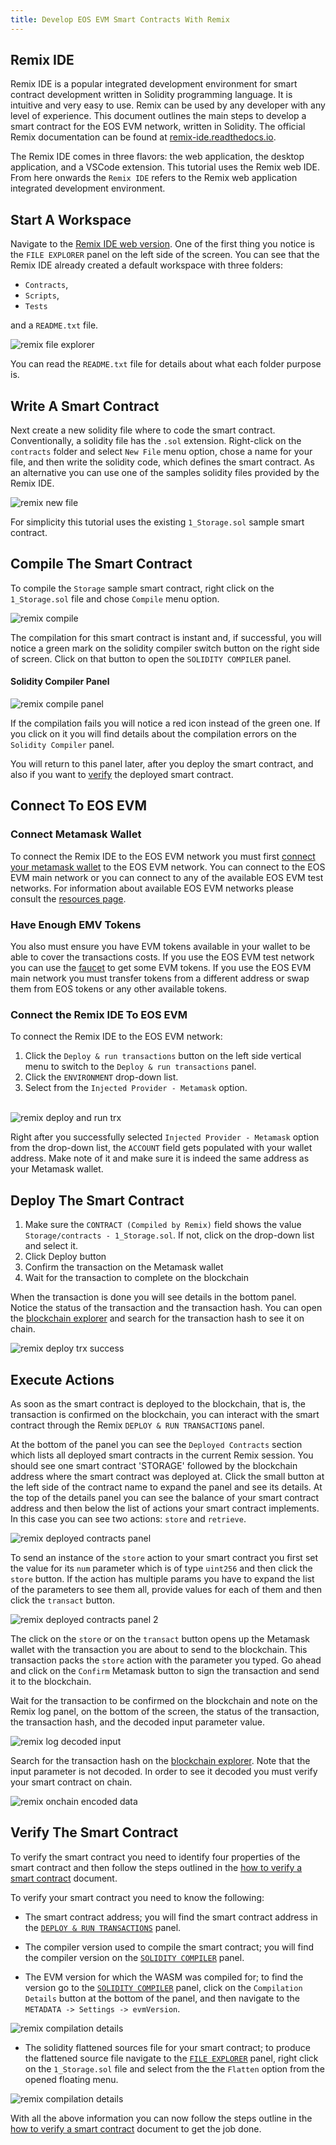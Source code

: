 ```yaml
---
title: Develop EOS EVM Smart Contracts With Remix
---
```


## Remix IDE

Remix IDE is a popular integrated development environment for smart contract development written in Solidity programming language. It is intuitive and very easy to use. Remix can be used by any developer with any level of experience. This document outlines the main steps to develop a smart contract for the EOS EVM network, written in Solidity. The official Remix documentation can be found at [remix-ide.readthedocs.io](https://remix-ide.readthedocs.io/en/latest/).

The Remix IDE comes in three flavors: the web application, the desktop application, and a VSCode extension. This tutorial uses the Remix web IDE. From here onwards the `Remix IDE` refers to the Remix web application integrated development environment.

## Start A Workspace

Navigate to the [Remix IDE web version](https://remix.ethereum.org/). One of the first thing you notice is the `FILE EXPLORER` panel on the left side of the screen. You can see that the Remix IDE already created a default workspace with three folders:

- `Contracts`, 
- `Scripts`,
- `Tests` 

and a `README.txt` file.

![remix file explorer](./resources/remix_file_explorer.png)

You can read the `README.txt` file for details about what each folder purpose is.

## Write A Smart Contract

Next create a new solidity file where to code the smart contract. Conventionally, a solidity file has the `.sol` extension. Right-click on the `contracts` folder and select `New File` menu option, chose a name for your file, and then write the solidity code, which defines the smart contract. As an alternative you can use one of the samples solidity files provided by the Remix IDE.

![remix new file](./resources/remix_new_file.png)

For simplicity this tutorial uses the existing `1_Storage.sol` sample smart contract.

## Compile The Smart Contract

To compile the `Storage` sample smart contract, right click on the `1_Storage.sol` file and chose `Compile` menu option.

![remix compile](./resources/remix_compile.png)

The compilation for this smart contract is instant and, if successful, you will notice a green mark on the solidity compiler switch button on the right side of screen. Click on that button to open the `SOLIDITY COMPILER` panel.

#### Solidity Compiler Panel

![remix compile panel](./resources/remix_compile_panel.png)

If the compilation fails you will notice a red icon instead of the green one. If you click on it you will find details about the compilation errors on the `Solidity Compiler` panel.

You will return to this panel later, after you deploy the smart contract, and also if you want to [verify](#verify-the-smart-contract) the deployed smart contract.

## Connect To EOS EVM

### Connect Metamask Wallet

To connect the Remix IDE to the EOS EVM network you must first [connect your metamask wallet](../20_eos-evm-network/20_connect-metamask.md) to the EOS EVM network. You can connect to the EOS EVM main network or you can connect to any of the available EOS EVM test networks. For information about available EOS EVM networks please consult the [resources page](../20_eos-evm-network/30_resources.md).

### Have Enough EMV Tokens

You also must ensure you have EVM tokens available in your wallet to be able to cover the transactions costs. If you use the EOS EVM test network you can use the [faucet](https://faucet.testnet.evm.eosnetwork.com) to get some EVM tokens. If you use the EOS EVM main network you must transfer tokens from a different address or swap them from EOS tokens or any other available tokens.

### Connect the Remix IDE To EOS EVM

To connect the Remix IDE to the EOS EVM network:

1. Click the `Deploy & run transactions` button on the left side vertical menu to switch to the `Deploy & run transactions` panel.
2. Click the `ENVIRONMENT` drop-down list.
3. Select from the `Injected Provider - Metamask` option.

\
![remix deploy and run trx](./resources/remix_deploy_run_trx_panel.png)

Right after you successfully selected `Injected Provider - Metamask` option from the drop-down list, the `ACCOUNT` field gets populated with your wallet address. Make note of it and make sure it is indeed the same address as your Metamask wallet.

## Deploy The Smart Contract

1. Make sure the `CONTRACT (Compiled by Remix)` field shows the value `Storage/contracts - 1_Storage.sol`. If not, click on the drop-down list and select it.
2. Click Deploy button
3. Confirm the transaction on the Metamask wallet
4. Wait for the transaction to complete on the blockchain

When the transaction is done you will see details in the bottom panel. Notice the status of the transaction and the transaction hash. You can open the [blockchain explorer](http://3.13.142.95/) and search for the transaction hash to see it on chain.

![remix deploy trx success](./resources/remix_deploy_trx_success.png)

## Execute Actions

As soon as the smart contract is deployed to the blockchain, that is, the transaction is confirmed on the blockchain, you can interact with the smart contract through the Remix `DEPLOY & RUN TRANSACTIONS` panel.

At the bottom of the panel you can see the `Deployed Contracts` section which lists all deployed smart contracts in the current Remix session. You should see one smart contract 'STORAGE' followed by the blockchain address where the smart contract was deployed at. Click the small button at the left side of the contract name to expand the panel and see its details. At the top of the details panel you can see the balance of your smart contract address and then below the list of actions your smart contract implements. In this case you can see two actions: `store` and `retrieve`.

![remix deployed contracts panel](./resources/remix_deployed_contracts_panel.png)

To send an instance of the `store` action to your smart contract you first set the value for its `num` parameter which is of type `uint256` and then click the `store` button. If the action has multiple params you have to expand the list of the parameters to see them all, provide values for each of them and then click the `transact` button.

![remix deployed contracts panel 2](./resources/remix_deployed_contracts_panel_2.png)

The click on the `store` or on the `transact` button opens up the Metamask wallet with the transaction you are about to send to the blockchain. This transaction packs the `store` action with the parameter you typed. Go ahead and click on the `Confirm` Metamask button to sign the transaction and send it to the blockchain.

Wait for the transaction to be confirmed on the blockchain and note on the Remix log panel, on the bottom of the screen, the status of the transaction, the transaction hash, and the decoded input parameter value.

![remix log decoded input](./resources/remix_log_decoded_input.png)

Search for the transaction hash on the [blockchain explorer](http://3.13.142.95/). Note that the input parameter is not decoded. In order to see it decoded you must verify your smart contract on chain.

![remix onchain encoded data](./resources/remix_onchain_encoded_data.png)

## Verify The Smart Contract

To verify the smart contract you need to identify four properties of the smart contract and then follow the steps outlined in the [how to verify a smart contract](./60_how_to_verify_a_smart_contract.md) document.

To verify your smart contract you need to know the following:

- The smart contract address; you will find the smart contract address in the [`DEPLOY & RUN TRANSACTIONS`](#execute-actions) panel.

- The compiler version used to compile the smart contract; you will find the compiler version on the [`SOLIDITY COMPILER`](#solidity-compiler-panel) panel.

- The EVM version for which the WASM was compiled for; to find the version go to the [`SOLIDITY COMPILER`](#solidity-compiler-panel) panel, click on the `Compilation Details` button at the bottom of the panel, and then navigate to the `METADATA -> Settings -> evmVersion`.

![remix compilation details](./resources/remix_compilation_details.png)

- The solidity flattened sources file for your smart contract; to produce the flattened source file navigate to the [`FILE EXPLORER`](#start-a-workspace) panel, right click on the `1_Storage.sol` file and select from the the `Flatten` option from the opened floating menu.

![remix compilation details](./resources/remix_compilation_details.png)

With all the above information you can now follow the steps outline in the [how to verify a smart contract](./60_how_to_verify_a_smart_contract.md) document to get the job done.
